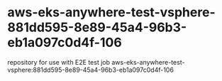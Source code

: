 # aws-eks-anywhere-test-vsphere-881dd595-8e89-45a4-96b3-eb1a097c0d4f-106
repository for use with E2E test job aws-eks-anywhere-test-vsphere:881dd595-8e89-45a4-96b3-eb1a097c0d4f-106
